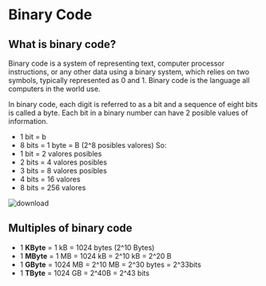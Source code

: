 # Binary Code
## What is binary code?
Binary code is a system of representing text, computer processor instructions, or any other data using a binary system, which relies on two symbols, typically represented as 0 and 1. Binary code is the language all computers in the world use.


In binary code, each digit is referred to as a bit and a sequence of eight bits is called a byte. Each bit in a binary number can have 2 posible values of information. 
- 1 bit = b
- 8 bits = 1 byte = B (2^8 posibles valores)
So:
- 1 bit = 2 valores posibles
- 2 bits = 4 valores posibles
- 3 bits = 8 valores posibles
- 4 bits = 16 valores
- 8 bits = 256 valores 


![download](https://github.com/Spaikyjordi/J25-programming-jordi/assets/144990855/97e6030a-e048-4209-b9cd-09c10c047c97)

## Multiples of binary code
- 1 **KByte** = 1 kB = 1024 bytes (2^10 Bytes)
- 1 **MByte** = 1 MB = 1024 kB = 2^10 kB = 2^20 B
- 1 **GByte** = 1024 MB = 2^10 MB = 2^30 bytes = 2^33bits
- 1 **TByte** = 1024 GB = 2^40B = 2^43 bits
